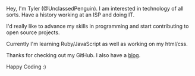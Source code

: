 Hey, I'm Tyler (@UnclassedPenguin). I am interested in technology of all sorts. Have a history working at an ISP and doing IT.  
 
I'd really like to advance my skills in programming and start contributing to open source projects. 
 
Currently I'm learning Ruby/JavaScript as well as working on my html/css. 
 
Thanks for checking out my GitHub. I also have a [blog](https://unclassed.ca). 
 
Happy Coding :)

<!---
UnclassedPenguin/UnclassedPenguin is a ✨ special ✨ repository because its `README.md` (this file) appears on your GitHub profile.
You can click the Preview link to take a look at your changes.
--->
